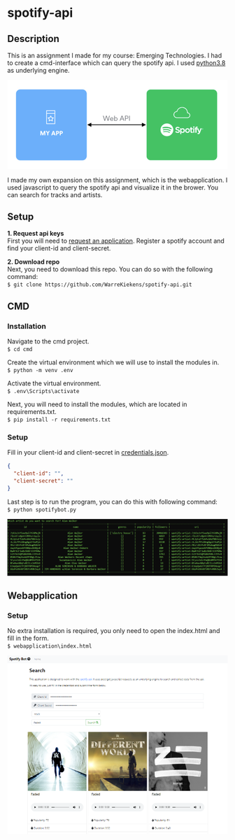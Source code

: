 # spotify-api
## Description
This is an assignment I made for my course: Emerging Technologies. I had to create a cmd-interface which can query the spotify api. I used [python3.8](https://www.python.org/downloads/release/python-380/) as underlying engine. 
  
![](images/overview.png)  
  
I made my own expansion on this assignment, which is the webapplication. I used javascript to query the spotify api and visualize it in the brower. You can search for tracks and artists.

## Setup
**1. Request api keys**  
First you will need to [request an application](https://developer.spotify.com/documentation/general/guides/app-settings/#register-your-app). Register a spotify account and find your client-id and client-secret.

**2. Download repo**  
Next, you need to download this repo. You can do so with the following command:  
`$ git clone https://github.com/WarreKiekens/spotify-api.git`

## CMD
### Installation
Navigate to the cmd project.  
`$ cd cmd`  

Create the virtual environment which we will use to install the modules in.  
`$ python -m venv .env`  

Activate the virtual environment.  
`$ .env\Scripts\activate`  

Next, you will need to install the modules, which are located in requirements.txt.  
`$ pip install -r requirements.txt`  

### Setup  
Fill in your client-id and client-secret in [credentials.json](cmd/credentials.json).  
```json
{  
  "client-id": "",  
  "client-secret": ""  
}  
```  
Last step is to run the program, you can do this with following command:  
`$ python spotifybot.py`  
  
  
![](images/cmd.png)  
  
## Webapplication
### Setup
No extra installation is required, you only need to open the index.html and fill in the form.  
`$ webapplication\index.html`  
  
![](images/app.png)  


